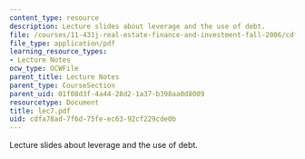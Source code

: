 ```yaml
---
content_type: resource
description: Lecture slides about leverage and the use of debt.
file: /courses/11-431j-real-estate-finance-and-investment-fall-2006/cdfa78ad7f6d75feec6392cf229cde0b_lec7.pdf
file_type: application/pdf
learning_resource_types:
- Lecture Notes
ocw_type: OCWFile
parent_title: Lecture Notes
parent_type: CourseSection
parent_uid: 01f08d3f-4a44-28d2-1a37-b398aa0d8009
resourcetype: Document
title: lec7.pdf
uid: cdfa78ad-7f6d-75fe-ec63-92cf229cde0b
---
```

Lecture slides about leverage and the use of debt.

